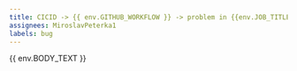 ```yaml
---
title: CICID -> {{ env.GITHUB_WORKFLOW }} -> problem in {{env.JOB_TITLE}}
assignees: MiroslavPeterka1
labels: bug
---
```

{{ env.BODY_TEXT }}